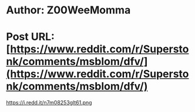 # Author: Z00WeeMomma
# Post URL: [https://www.reddit.com/r/Superstonk/comments/msblom/dfv/](https://www.reddit.com/r/Superstonk/comments/msblom/dfv/)


https://i.redd.it/n7m08253glt61.png